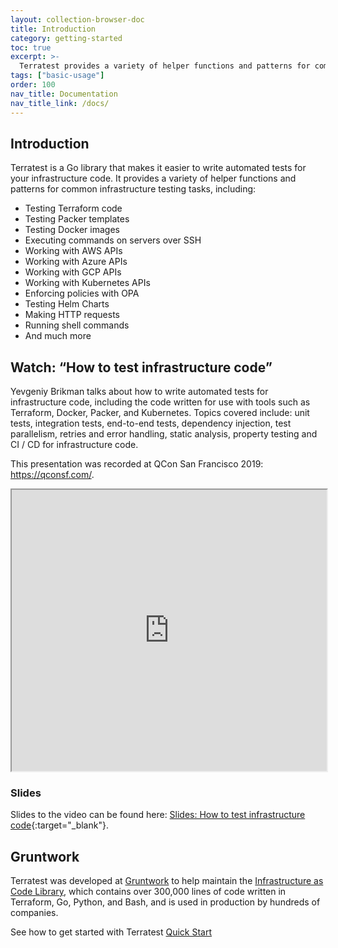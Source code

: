```yaml
---
layout: collection-browser-doc
title: Introduction
category: getting-started
toc: true
excerpt: >-
  Terratest provides a variety of helper functions and patterns for common infrastructure testing tasks. Learn more about Terratest basic usage.
tags: ["basic-usage"]
order: 100
nav_title: Documentation
nav_title_link: /docs/
---
```


## Introduction

Terratest is a Go library that makes it easier to write automated tests for your infrastructure code. It provides a
variety of helper functions and patterns for common infrastructure testing tasks, including:

- Testing Terraform code
- Testing Packer templates
- Testing Docker images
- Executing commands on servers over SSH
- Working with AWS APIs
- Working with Azure APIs
- Working with GCP APIs
- Working with Kubernetes APIs
- Enforcing policies with OPA
- Testing Helm Charts
- Making HTTP requests
- Running shell commands
- And much more


## Watch: “How to test infrastructure code”

Yevgeniy Brikman talks about how to write automated tests for infrastructure code, including the code written for use with tools such as Terraform, Docker, Packer, and Kubernetes. Topics covered include: unit tests, integration tests, end-to-end tests, dependency injection, test parallelism, retries and error handling, static analysis, property testing and CI / CD for infrastructure code.

This presentation was recorded at QCon San Francisco 2019: https://qconsf.com/.

<iframe width="100%" height="450" allowfullscreen src="https://www.youtube.com/embed/xhHOW0EF5u8"></iframe>

### Slides

Slides to the video can be found here: [Slides: How to test infrastructure code](https://www.slideshare.net/brikis98/how-to-test-infrastructure-code-automated-testing-for-terraform-kubernetes-docker-packer-and-more){:target="\_blank"}.


## Gruntwork

Terratest was developed at [Gruntwork](https://gruntwork.io/) to help maintain the [Infrastructure as Code
Library](https://gruntwork.io/infrastructure-as-code-library/), which contains over 300,000 lines of code written
in Terraform, Go, Python, and Bash, and is used in production by hundreds of companies.

<div class="cb-post-cta">
  <span class="title">See how to get started with Terratest</span>
  <a class="btn btn-primary" href="{{site.baseurl}}/docs/getting-started/quick-start/">Quick Start</a>
</div>
